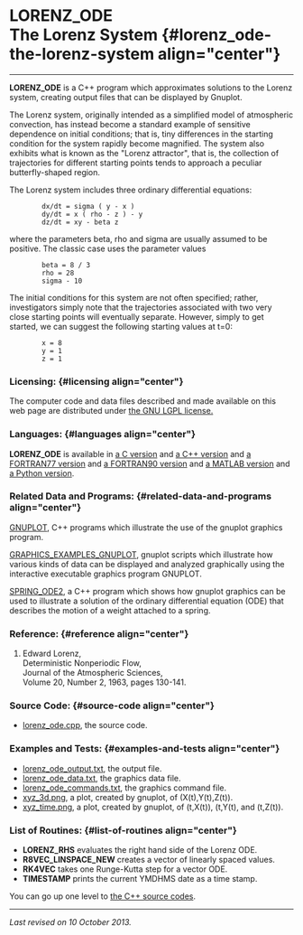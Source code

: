 LORENZ\_ODE\
The Lorenz System {#lorenz_ode-the-lorenz-system align="center"}
=================

------------------------------------------------------------------------

**LORENZ\_ODE** is a C++ program which approximates solutions to the
Lorenz system, creating output files that can be displayed by Gnuplot.

The Lorenz system, originally intended as a simplified model of
atmospheric convection, has instead become a standard example of
sensitive dependence on initial conditions; that is, tiny differences in
the starting condition for the system rapidly become magnified. The
system also exhibits what is known as the "Lorenz attractor", that is,
the collection of trajectories for different starting points tends to
approach a peculiar butterfly-shaped region.

The Lorenz system includes three ordinary differential equations:

            dx/dt = sigma ( y - x )
            dy/dt = x ( rho - z ) - y
            dz/dt = xy - beta z
          

where the parameters beta, rho and sigma are usually assumed to be
positive. The classic case uses the parameter values

            beta = 8 / 3
            rho = 28
            sigma - 10
          

The initial conditions for this system are not often specified; rather,
investigators simply note that the trajectories associated with two very
close starting points will eventually separate. However, simply to get
started, we can suggest the following starting values at t=0:

            x = 8
            y = 1
            z = 1
          

### Licensing: {#licensing align="center"}

The computer code and data files described and made available on this
web page are distributed under [the GNU LGPL
license.](../../txt/gnu_lgpl.txt)

### Languages: {#languages align="center"}

**LORENZ\_ODE** is available in [a C
version](../../c_src/lorenz_ode/lorenz_ode.html) and [a C++
version](../../cpp_src/lorenz_ode/lorenz_ode.html) and [a FORTRAN77
version](../../f77_src/lorenz_ode/lorenz_ode.html) and [a FORTRAN90
version](../../f_src/lorenz_ode/lorenz_ode.html) and [a MATLAB
version](../../m_src/lorenz_ode/lorenz_ode.html) and [a Python
version](../../py_src/lorenz_ode/lorenz_ode.html).

### Related Data and Programs: {#related-data-and-programs align="center"}

[GNUPLOT](../../cpp_src/gnuplot/gnuplot.html), C++ programs which
illustrate the use of the gnuplot graphics program.

[GRAPHICS\_EXAMPLES\_GNUPLOT](../../examples/graphics_examples_gnuplot/graphics_examples_gnuplot.html),
gnuplot scripts which illustrate how various kinds of data can be
displayed and analyzed graphically using the interactive executable
graphics program GNUPLOT.

[SPRING\_ODE2](../../cpp_src/spring_ode2/spring_ode2.html), a C++
program which shows how gnuplot graphics can be used to illustrate a
solution of the ordinary differential equation (ODE) that describes the
motion of a weight attached to a spring.

### Reference: {#reference align="center"}

1.  Edward Lorenz,\
    Deterministic Nonperiodic Flow,\
    Journal of the Atmospheric Sciences,\
    Volume 20, Number 2, 1963, pages 130-141.

### Source Code: {#source-code align="center"}

-   [lorenz\_ode.cpp](lorenz_ode.cpp), the source code.

### Examples and Tests: {#examples-and-tests align="center"}

-   [lorenz\_ode\_output.txt](lorenz_ode_output.txt), the output file.
-   [lorenz\_ode\_data.txt](lorenz_ode_data.txt), the graphics data
    file.
-   [lorenz\_ode\_commands.txt](lorenz_ode_commands.txt), the graphics
    command file.
-   [xyz\_3d.png](xyz_3d.png), a plot, created by gnuplot, of
    (X(t),Y(t),Z(t)).
-   [xyz\_time.png](xyz_time.png), a plot, created by gnuplot, of
    (t,X(t)), (t,Y(t), and (t,Z(t)).

### List of Routines: {#list-of-routines align="center"}

-   **LORENZ\_RHS** evaluates the right hand side of the Lorenz ODE.
-   **R8VEC\_LINSPACE\_NEW** creates a vector of linearly spaced values.
-   **RK4VEC** takes one Runge-Kutta step for a vector ODE.
-   **TIMESTAMP** prints the current YMDHMS date as a time stamp.

You can go up one level to [the C++ source codes](../cpp_src.html).

------------------------------------------------------------------------

*Last revised on 10 October 2013.*
